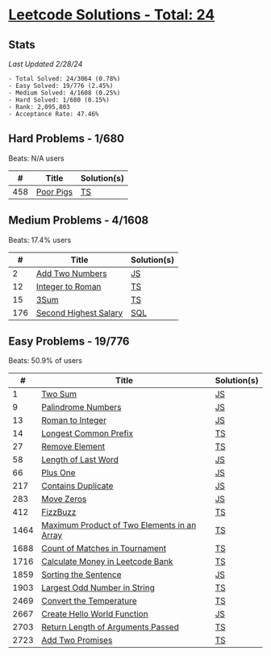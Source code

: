 # [Leetcode Solutions - Total: 24](https://leetcode.com/dickey)

## Stats

_Last Updated 2/28/24_

```
- Total Solved: 24/3064 (0.78%)
- Easy Solved: 19/776 (2.45%)
- Medium Solved: 4/1608 (0.25%)
- Hard Solved: 1/680 (0.15%)
- Rank: 2,095,803
- Acceptance Rate: 47.46%
```

## Hard Problems - 1/680

Beats: N/A users

| #   | Title                                                | Solution(s)        |
| --- | ---------------------------------------------------- | ------------------ |
| 458 | [Poor Pigs](https://leetcode.com/problems/poor-pigs) | [TS](/hard/458.ts) |

## Medium Problems - 4/1608

Beats: 17.4% users

| #   | Title                                                                        | Solution(s)            |
| --- | ---------------------------------------------------------------------------- | ---------------------- |
| 2   | [Add Two Numbers](https://leetcode.com/problems/add-two-numbers)             | [JS](/medium/2.js)     |
| 12  | [Integer to Roman](https://leetcode.com/problems/integer-to-roman)           | [TS](/medium/12.ts)    |
| 15  | [3Sum](https://leetcode.com/problems/3sum)                                   | [TS](/medium/15.ts)    |
| 176 | [Second Highest Salary](https://leetcode.com/problems/second-highest-salary) | [SQL](/medium/176.sql) |

## Easy Problems - 19/776

Beats: 50.9% of users

| #    | Title                                                                                                                    | Solution(s)         |
| ---- | ------------------------------------------------------------------------------------------------------------------------ | ------------------- |
| 1    | [Two Sum](https://leetcode.com/problems/two-sum)                                                                         | [JS](/easy/1.js)    |
| 9    | [Palindrome Numbers](https://leetcode.com/problems/palindrome-number)                                                    | [JS](/easy/9.js)    |
| 13   | [Roman to Integer](https://leetcode.com/problems/roman-to-integer)                                                       | [JS](/easy/13.js)   |
| 14   | [Longest Common Prefix](https://leetcode.com/problems/longest-common-prefix)                                             | [TS](/easy/14.ts)   |
| 27   | [Remove Element](https://leetcode.com/problems/remove-element)                                                           | [TS](/easy/27.ts)   |
| 58   | [Length of Last Word](https://leetcode.com/problems/length-of-last-word)                                                 | [JS](/easy/58.js)   |
| 66   | [Plus One](https://leetcode.com/problems/plus-one)                                                                       | [JS](/easy/66.js)   |
| 217  | [Contains Duplicate](https://leetcode.com/problems/contains-duplicate)                                                   | [JS](/easy/217.js)  |
| 283  | [Move Zeros](https://leetcode.com/problems/move-zeroes)                                                                  | [JS](/easy/283.js)  |
| 412  | [FizzBuzz](https://leetcode.com/problems/fizz-buzz)                                                                      | [TS](/easy/412.ts)  |
| 1464 | [Maximum Product of Two Elements in an Array](https://leetcode.com/problems/maximum-product-of-two-elements-in-an-array) | [TS](/easy/1464.ts) |
| 1688 | [Count of Matches in Tournament](https://leetcode.com/problems/count-of-matches-in-tournament)                           | [TS](/easy/1688.ts) |
| 1716 | [Calculate Money in Leetcode Bank](https://leetcode.com/problems/calculate-money-in-leetcode-bank)                       | [TS](/easy/1716.ts) |
| 1859 | [Sorting the Sentence](https://leetcode.com/problems/sorting-the-sentence)                                               | [JS](/easy/1859.js) |
| 1903 | [Largest Odd Number in String](https://leetcode.com/problems/largest-odd-number-in-string)                               | [TS](/easy/1903.ts) |
| 2469 | [Convert the Temperature](https://leetcode.com/problems/convert-the-temperature)                                         | [TS](/easy/2469.ts) |
| 2667 | [Create Hello World Function](https://leetcode.com/problems/create-hello-world-function)                                 | [JS](/easy/2667.js) |
| 2703 | [Return Length of Arguments Passed](https://leetcode.com/problems/return-length-of-arguments-passed)                     | [TS](/easy/2703.ts) |
| 2723 | [Add Two Promises](https://leetcode.com/problems/add-two-promises)                                                       | [TS](/easy/2723.ts) |
